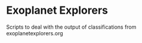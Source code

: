 # Exoplanet Explorers

Scripts to deal with the output of classifications from exoplanetexplorers.org

